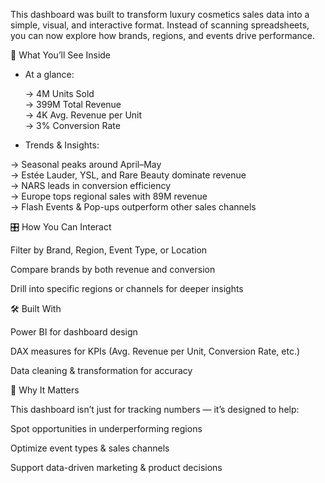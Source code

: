 This dashboard was built to transform luxury cosmetics sales data into a simple, visual, and interactive format. Instead of scanning spreadsheets, you can now explore how brands, regions, and events drive performance.

🌟 What You’ll See Inside

- At a glance:  

  -> 4M Units Sold  
  -> 399M Total Revenue  
  -> 4K Avg. Revenue per Unit     
  -> 3% Conversion Rate      

- Trends & Insights:  

 -> Seasonal peaks around April–May  
 -> Estée Lauder, YSL, and Rare Beauty dominate revenue  
 -> NARS leads in conversion efficiency    
 -> Europe tops regional sales with 89M revenue  
 -> Flash Events & Pop-ups outperform other sales channels  

🎛 How You Can Interact

Filter by Brand, Region, Event Type, or Location

Compare brands by both revenue and conversion

Drill into specific regions or channels for deeper insights

🛠 Built With

Power BI for dashboard design

DAX measures for KPIs (Avg. Revenue per Unit, Conversion Rate, etc.)

Data cleaning & transformation for accuracy

🚀 Why It Matters

This dashboard isn’t just for tracking numbers — it’s designed to help:

Spot opportunities in underperforming regions

Optimize event types & sales channels

Support data-driven marketing & product decisions

